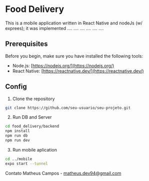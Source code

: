 # Food Delivery
This is a mobile application written in React Native and nodeJs (w/ exprees); 
it was implemented ....
....
....
....
....
....

## Prerequisites
Before you begin, make sure you have installed the following tools:

- Node.js: [https://nodejs.org/](https://nodejs.org/)
- React Native: [https://reactnative.dev/](https://reactnative.dev/)

## Config

1. Clone the repository
```bash
git clone https://github.com/seu-usuario/seu-projeto.git
```

2. Run DB and Server
```bash
cd food_delivery/backend
npm install
npm run db
npm run dev
```

3. Run mobile aplication
```bash
cd ../mobile
expo start --tunnel 
```
Contato
Matheus Campos - matheus.dev94@gmail.com